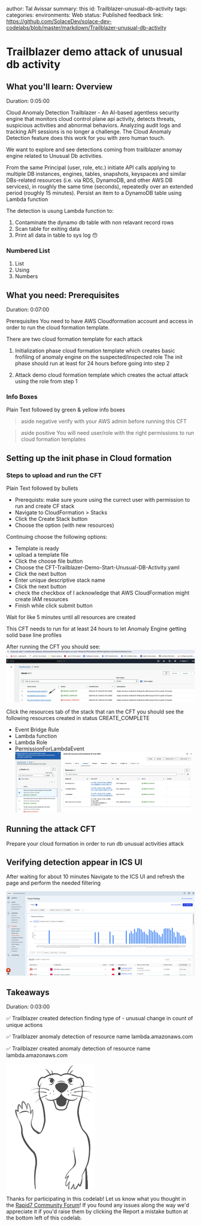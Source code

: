 author: Tal Avissar
summary: this
id: Trailblazer-unusual-db-activity
tags:
categories:
environments: Web
status: Published
feedback link: https://github.com/SolaceDev/solace-dev-codelabs/blob/master/markdown/Trailblazer-unusual-db-activity

# Trailblazer demo attack of unusual db activity

## What you'll learn: Overview

Duration: 0:05:00

Cloud Anomaly Detection
Trailblazer - An AI-based agentless security engine that monitors cloud control plane api activity, detects threats, suspicious activities and abnormal behaviors. Analyzing audit logs and tracking API sessions is no longer a challenge.
The Cloud Anomaly Detection feature does this work for you with zero human touch.


We want to explore and see detections coming from trailblazer anomay engine related to Unusual Db activities.

From the same Principal (user, role, etc.) initiate API calls applying to multiple DB instances, engines, tables, snapshots, keyspaces and similar DBs-related resources (i.e. via RDS, DynamoDB, and other AWS DB services),
in roughly the same time (seconds), repeatedly over an extended period (roughly 15 minutes).
Persist an item to a DynamoDB table using Lambda function

The detection is usung Lambda function to:
1. Contaminate the dynamo db table with non relavant record rows
2. Scan table for exiting data
3. Print all data in table to sys log  :hushed:





### Numbered List
1. List
1. Using
1. Numbers


## What you need: Prerequisites

Duration: 0:07:00

Prerequisites
You need to have AWS Cloudformation account and access in order to run the cloud formation template.

There are two cloud formation template for each attack
1. Initialization phase cloud formation template which creates basic frofiling of anomaly engine on the suspected/inspected role
   The init phase should run at least for 24 hours before going into step 2

2. Attack demo cloud formation template which creates the actual attack using the role from step 1

### Info Boxes
Plain Text followed by green & yellow info boxes

> aside negative
> verify with your AWS admin before running this CFT

> aside positive
> You will need user/role with the right permissions to run cloud formation templates



## Setting up the init phase in Cloud formation


### Steps to upload and run the CFT
Plain Text followed by bullets
* Prerequists: make sure youre using the currect user with permission to run and create CF stack
* Navigate to CloudFormation > Stacks
* Click the Create Stack button
* Choose the option (with new resources)

Continuing choose the following options:
* Template is ready
* upload a template file
* Click the choose file button
* Choose the CFT-Trailblazer-Demo-Start-Unusual-DB-Activity.yaml
* Click the next button
* Enter unique descriptive stack name
* Click the next button
* check the checkbox of I acknowledge that AWS CloudFormation might create IAM resources
* Finish while click submit button

Wait for like 5 minutes until all resources are created

This CFT needs to run for at least 24 hours to let Anomaly Engine getting solid base line profiles

After running the CFT you should see:
![Cloud formation after running](img/CFT.png)

Click the resources tab of the stack that ran the CFT you should see the following resources created in status CREATE_COMPLETE
- Event Bridge Rule
- Lambda function
- Lambda Role
- PermissionForLambdaEvent
![Resources created CFT](img/db-unusual-resources.png)

## Running the attack CFT

Prepare your cloud formation in order to run db unusual activities attack

## Verifying detection appear in ICS UI

After waiting for about 10 minutes
Navigate to the ICS UI and refresh the page and perform the needed filtering

![threat findings](img/threatFindings.png)
## Takeaways

Duration: 0:03:00

✅ Trailblazer created detection finding type of - unusual change in count of unique actions

✅ Trailblazer anomaly detection of resource name lambda.amazonaws.com

✅ Trailblazer created anomaly detection of resource name lambda.amazonaws.com

![Soly Image Caption](img/soly.gif)

Thanks for participating in this codelab! Let us know what you thought in the [Rapid7 Community Forum](https://rapid7.community/)! If you found any issues along the way we'd appreciate it if you'd raise them by clicking the Report a mistake button at the bottom left of this codelab.
